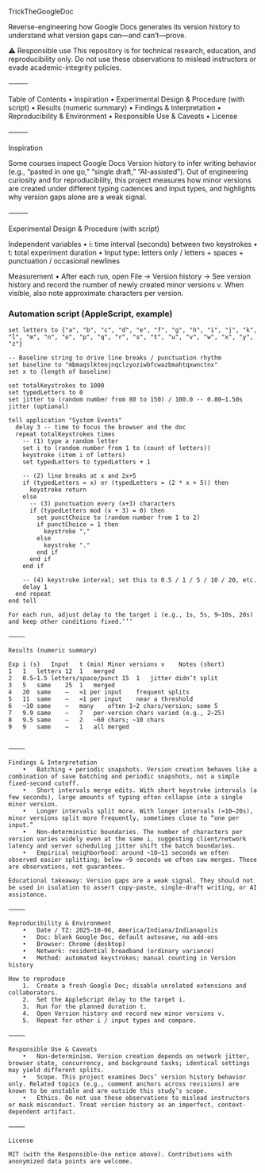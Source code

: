 TrickTheGoogleDoc

Reverse-engineering how Google Docs generates its version history to understand what version gaps can—and can’t—prove.

⚠️ Responsible use
This repository is for technical research, education, and reproducibility only. Do not use these observations to mislead instructors or evade academic-integrity policies.

⸻

Table of Contents
	•	Inspiration
	•	Experimental Design & Procedure (with script)
	•	Results (numeric summary)
	•	Findings & Interpretation
	•	Reproducibility & Environment
	•	Responsible Use & Caveats
	•	License

⸻

Inspiration

Some courses inspect Google Docs Version history to infer writing behavior (e.g., “pasted in one go,” “single draft,” “AI-assisted”). Out of engineering curiosity and for reproducibility, this project measures how minor versions are created under different typing cadences and input types, and highlights why version gaps alone are a weak signal.

⸻

Experimental Design & Procedure (with script)

Independent variables
	•	i: time interval (seconds) between two keystrokes
	•	t: total experiment duration
	•	Input type: letters only / letters + spaces + punctuation / occasional newlines

Measurement
	•	After each run, open File → Version history → See version history and record the number of newly created minor versions v. When visible, also note approximate characters per version.

### Automation script (AppleScript, example)

```applescript
set letters to {"a", "b", "c", "d", "e", "f", "g", "h", "i", "j", "k", "l", "m", "n", "o", "p", "q", "r", "s", "t", "u", "v", "w", "x", "y", "z"}

-- Baseline string to drive line breaks / punctuation rhythm
set baseline to "mbmaqslkteojnqclzyoziwbfcwazbmahtqxwnctnx"
set x to (length of baseline)

set totalKeystrokes to 1000
set typedLetters to 0
set jitter to (random number from 80 to 150) / 100.0 -- 0.80–1.50s jitter (optional)

tell application "System Events"
  delay 3 -- time to focus the browser and the doc
  repeat totalKeystrokes times
    -- (1) type a random letter
    set i to (random number from 1 to (count of letters))
    keystroke (item i of letters)
    set typedLetters to typedLetters + 1

    -- (2) line breaks at x and 2x+5
    if (typedLetters = x) or (typedLetters = (2 * x + 5)) then
      keystroke return
    else
      -- (3) punctuation every (x+3) characters
      if (typedLetters mod (x + 3) = 0) then
        set punctChoice to (random number from 1 to 2)
        if punctChoice = 1 then
          keystroke ","
        else
          keystroke "."
        end if
      end if
    end if

    -- (4) keystroke interval; set this to 0.5 / 1 / 5 / 10 / 20, etc.
    delay 1
  end repeat
end tell

For each run, adjust delay to the target i (e.g., 1s, 5s, 9–10s, 20s) and keep other conditions fixed.‘’‘

⸻

Results (numeric summary)

Exp	i (s)	Input	t (min)	Minor versions v	Notes (short)
1	1	letters	12	1	merged
2	0.5–1.5	letters/space/punct	15	1	jitter didn’t split
3	5	same	25	1	merged
4	20	same	—	≈1 per input	frequent splits
5	11	same	—	≈1 per input	near a threshold
6	~10	same	—	many	often 1–2 chars/version; some 5
7	9.9	same	—	7	per-version chars varied (e.g., 2–25)
8	9.5	same	—	2	~60 chars; ~10 chars
9	9	same	—	1	all merged


⸻

Findings & Interpretation
	•	Batching + periodic snapshots. Version creation behaves like a combination of save batching and periodic snapshots, not a simple fixed-second cutoff.
	•	Short intervals merge edits. With short keystroke intervals (a few seconds), large amounts of typing often collapse into a single minor version.
	•	Longer intervals split more. With longer intervals (≈10–20s), minor versions split more frequently, sometimes close to “one per input.”
	•	Non-deterministic boundaries. The number of characters per version varies widely even at the same i, suggesting client/network latency and server scheduling jitter shift the batch boundaries.
	•	Empirical neighborhood: around ~10–11 seconds we often observed easier splitting; below ~9 seconds we often saw merges. These are observations, not guarantees.

Educational takeaway: Version gaps are a weak signal. They should not be used in isolation to assert copy-paste, single-draft writing, or AI assistance.

⸻

Reproducibility & Environment
	•	Date / TZ: 2025-10-06, America/Indiana/Indianapolis
	•	Doc: blank Google Doc, default autosave, no add-ons
	•	Browser: Chrome (desktop)
	•	Network: residential broadband (ordinary variance)
	•	Method: automated keystrokes; manual counting in Version history

How to reproduce
	1.	Create a fresh Google Doc; disable unrelated extensions and collaborators.
	2.	Set the AppleScript delay to the target i.
	3.	Run for the planned duration t.
	4.	Open Version history and record new minor versions v.
	5.	Repeat for other i / input types and compare.

⸻

Responsible Use & Caveats
	•	Non-determinism. Version creation depends on network jitter, browser state, concurrency, and background tasks; identical settings may yield different splits.
	•	Scope. This project examines Docs’ version history behavior only. Related topics (e.g., comment anchors across revisions) are known to be unstable and are outside this study’s scope.
	•	Ethics. Do not use these observations to mislead instructors or mask misconduct. Treat version history as an imperfect, context-dependent artifact.

⸻

License

MIT (with the Responsible-Use notice above). Contributions with anonymized data points are welcome.
